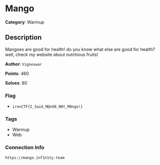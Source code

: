 # Mango

**Category**: Warmup

## Description

Mangoes are good for health! do you know what else are good for health? well, check my website about nutritious fruits!

**Author**: `Vigneswar`

**Points**: 460

**Solves**: 80

### Flag

- `ironCTF{I_Said_M@nG0_N0t_M0ngo!}`

### Tags

- Warmup
- Web

### Connection Info

`https://mango.1nf1n1ty.team`
